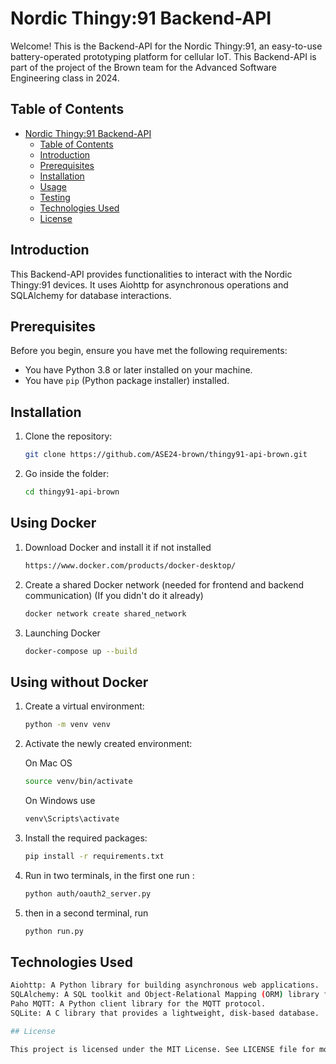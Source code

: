 # Nordic Thingy:91 Backend-API

Welcome! This is the Backend-API for the Nordic Thingy:91, an easy-to-use battery-operated prototyping platform for cellular IoT. This Backend-API is part of the project of the Brown team for the Advanced Software Engineering class in 2024.

## Table of Contents

- [Nordic Thingy:91 Backend-API](#nordic-thingy91-backend-api)
  - [Table of Contents](#table-of-contents)
  - [Introduction](#introduction)
  - [Prerequisites](#prerequisites)
  - [Installation](#installation)
  - [Usage](#usage)
  - [Testing](#testing)
  - [Technologies Used](#technologies-used)
  - [License](#license)

## Introduction

This Backend-API provides functionalities to interact with the Nordic Thingy:91 devices. It uses Aiohttp for asynchronous operations and SQLAlchemy for database interactions.

## Prerequisites

Before you begin, ensure you have met the following requirements:

- You have Python 3.8 or later installed on your machine.
- You have `pip` (Python package installer) installed.

## Installation

1. Clone the repository:

   ```sh
   git clone https://github.com/ASE24-brown/thingy91-api-brown.git
   ```

2. Go inside the folder:
   
   ```sh
   cd thingy91-api-brown
   ```

## Using Docker

1. Download Docker and install it if not installed

   ```sh
   https://www.docker.com/products/docker-desktop/
   ```


2. Create a shared Docker network (needed for frontend and backend communication) (If you didn't do it already)
   ```sh
   docker network create shared_network
   ```

3. Launching Docker
   ```sh
   docker-compose up --build
   ```

## Using without Docker

1. Create a virtual environment:
   ```sh
   python -m venv venv
   ```
2. Activate the newly created environment:
   
   On Mac OS
   ```sh
   source venv/bin/activate
   ```

   On Windows use
   ```sh
   venv\Scripts\activate
   ```

4. Install the required packages:
   ```sh
   pip install -r requirements.txt
   ```

5. Run in two terminals, in the first one run :

   ```sh
   python auth/oauth2_server.py
   ```

6. then in a second terminal, run

   ```sh
   python run.py
   ```

## Technologies Used
   ```sh
  Aiohttp: A Python library for building asynchronous web applications.
  SQLAlchemy: A SQL toolkit and Object-Relational Mapping (ORM) library for Python.
  Paho MQTT: A Python client library for the MQTT protocol.
  SQLite: A C library that provides a lightweight, disk-based database.

## License

This project is licensed under the MIT License. See LICENSE file for more details.
